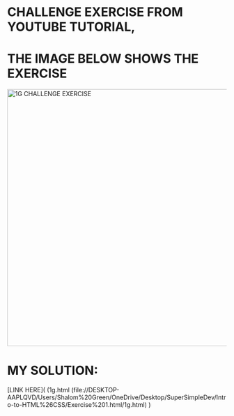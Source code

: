 # CHALLENGE EXERCISE FROM YOUTUBE TUTORIAL, 
# THE IMAGE BELOW SHOWS THE EXERCISE
<img width="590" alt="1G CHALLENGE EXERCISE " src="https://github.com/user-attachments/assets/e9b9813b-85e9-4aa7-b781-70f00a9fef69">

# MY SOLUTION:
[LINK HERE]( (1g.html (file://DESKTOP-AAPLQVD/Users/Shalom%20Green/OneDrive/Desktop/SuperSimpleDev/Intro-to-HTML%26CSS/Exercise%201.html/1g.html)
)


